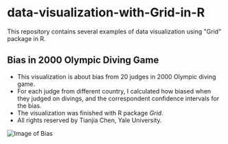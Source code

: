 # data-visualization-with-Grid-in-R
This repository contains several examples of data visualization using "Grid" package in R.

## Bias in 2000 Olympic Diving Game

* This visualization is about bias from 20 judges in 2000 Olympic diving game.
* For each judge from different country, I calculated how biased when they judged on divings, and the correspondent confidence intervals for the bias.
* The visualization was finished with R package *Grid*.
* All rights reserved by Tianjia Chen, Yale University.

![Image of Bias](http://i.imgur.com/jFdRzLd.png)
